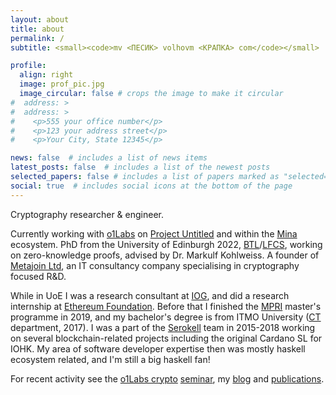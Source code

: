 ```yaml
---
layout: about
title: about
permalink: /
subtitle: <small><code>mv <ПЕСИК> volhovm <КРАПКА> com</code></small>

profile:
  align: right
  image: prof_pic.jpg
  image_circular: false # crops the image to make it circular
#  address: >
#  address: >
#    <p>555 your office number</p>
#    <p>123 your address street</p>
#    <p>Your City, State 12345</p>

news: false  # includes a list of news items
latest_posts: false  # includes a list of the newest posts
selected_papers: false # includes a list of papers marked as "selected={true}"
social: true  # includes social icons at the bottom of the page
---
```


Cryptography researcher & engineer.

Currently working with [o1Labs](https://o1labs.org/) on [Project Untitled](https://x.com/untitled_ZK/) and within the [Mina](https://minaprotocol.com/) ecosystem. PhD from the University of Edinburgh 2022, [BTL](https://www.ed.ac.uk/informatics/blockchain)/[LFCS](https://www.ed.ac.uk/studying/postgraduate/degrees/index.php?r=site/view&id=493), working on zero-knowledge proofs, advised by Dr. Markulf Kohlweiss. A founder of [Metajoin Ltd](https://find-and-update.company-information.service.gov.uk/company/SC846919), an IT consultancy company specialising in cryptography focused R&D.

While in UoE I was a research consultant at [IOG](https://iohk.io/), and did a research internship at [Ethereum Foundation](https://ethereum.foundation/). Before that I finished the [MPRI](https://wikimpri.dptinfo.ens-cachan.fr/doku.php) master's programme in 2019, and my bachelor's degree is from ITMO University ([CT](https://ditp.ifmo.ru/en/) department, 2017). I was a part of the [Serokell](https://serokell.io/) team in 2015-2018 working on several blockchain-related projects including the original Cardano SL for IOHK. My area of software developer expertise then was mostly haskell ecosystem related, and I'm still a big haskell fan!

For recent activity see the [o1Labs crypto](https://o1labs.notion.site/crypto-reading-group) [seminar](https://www.youtube.com/playlist?list=PLKIvwYrcKk8CjcmmYHwam_m1Yi0pw6pzB), my [blog](/blog) and [publications](/publications).
